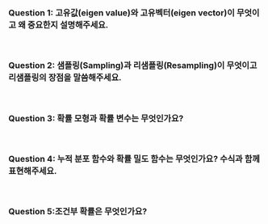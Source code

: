 ### Question 1: 고유값(eigen value)와 고유벡터(eigen vector)이 무엇이고 왜 중요한지 설명해주세요.



<br>

### Question 2: 샘플링(Sampling)과 리샘플링(Resampling)이 무엇이고 리샘플링의 장점을 말씀해주세요.


<br>
  
### Question 3: 확률 모형과 확률 변수는 무엇인가요?


<br>

### Question 4: 누적 분포 함수와 확률 밀도 함수는 무엇인가요? 수식과 함께 표현해주세요.



<br>

### Question 5:조건부 확률은 무엇인가요?
